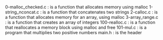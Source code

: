0-malloc_checked.c : is a function that allocates memory using malloc
1-string_nconcat.c : is a function that concatenates two strings
2-calloc.c : is a function that allocates memory for an array, using malloc
3-array_range.c : is a function that creates an array of integers
100-realloc.c : is a function that reallocates a memory block using malloc and free
101-mul.c : is a program that multiplies two positive numbers
main.h : is the header
